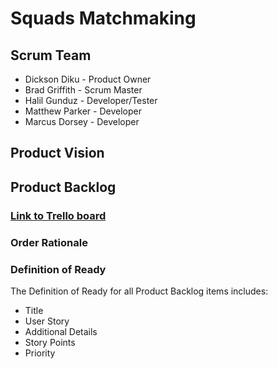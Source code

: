 # Squads Matchmaking

## Scrum Team
* Dickson Diku - Product Owner
* Brad Griffith - Scrum Master
* Halil Gunduz - Developer/Tester 
* Matthew Parker - Developer
* Marcus Dorsey - Developer 

## Product Vision


## Product Backlog
### [Link to Trello board](https://trello.com/b/qfcXvM8Z)

### Order Rationale


### Definition of Ready
The Definition of Ready for all Product Backlog items includes:
* Title
* User Story
* Additional Details
* Story Points
* Priority
